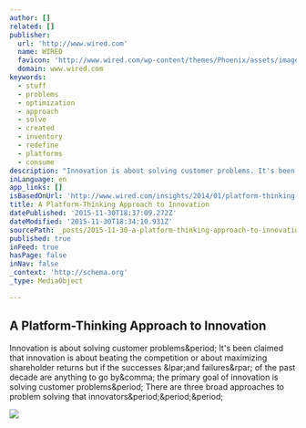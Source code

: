 ```yaml
---
author: []
related: []
publisher:
  url: 'http://www.wired.com'
  name: WIRED
  favicon: 'http://www.wired.com/wp-content/themes/Phoenix/assets/images/favicon.ico'
  domain: www.wired.com
keywords:
  - stuff
  - problems
  - optimization
  - approach
  - solve
  - created
  - inventory
  - redefine
  - platforms
  - consume
description: "Innovation is about solving customer problems. It's been claimed that innovation is about beating the competition or about maximizing shareholder returns but if the successes (and failures) of the past decade are anything to go by, the primary goal of innovation is solving customer problems. There are three broad approaches to problem solving that innovators..."
inLanguage: en
app_links: []
isBasedOnUrl: 'http://www.wired.com/insights/2014/01/platform-thinking-approach-innovation/'
title: A Platform-Thinking Approach to Innovation
datePublished: '2015-11-30T18:37:09.272Z'
dateModified: '2015-11-30T18:34:10.931Z'
sourcePath: _posts/2015-11-30-a-platform-thinking-approach-to-innovation.md
published: true
inFeed: true
hasPage: false
inNav: false
_context: 'http://schema.org'
_type: MediaObject

---
```

<article style=""><h1>A Platform-Thinking Approach to Innovation</h1><p>Innovation is about solving customer problems&amp;period; It's been claimed that innovation is about beating the competition or about maximizing shareholder returns but if the successes &amp;lpar;and failures&amp;rpar; of the past decade are anything to go by&amp;comma; the primary goal of innovation is solving customer problems&amp;period; There are three broad approaches to problem solving that innovators&amp;period;&amp;period;&amp;period;</p><img src="http://www.wired.com/wp-content/uploads/images_blogs/insights/2013/11/innovation_660.jpg" /></article>